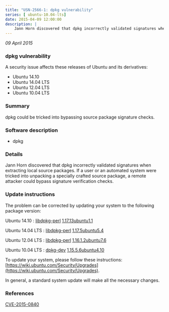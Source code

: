 ```yaml
---
title: "USN-2566-1: dpkg vulnerability"
series: [ ubuntu-10.04-lts]
date: 2015-04-09 12:00:00
description: |
    Jann Horn discovered that dpkg incorrectly validated signatures when extracting local source packages. If a user or an automated system were tricked into unpacking a specially crafted source package, a remote attacker could bypass signature verification checks. 
--- 
```

 
 

*09 April 2015*

### dpkg vulnerability

A security issue affects these releases of Ubuntu and its derivatives:

* Ubuntu 14.10
* Ubuntu 14.04 LTS
* Ubuntu 12.04 LTS
* Ubuntu 10.04 LTS

### Summary

dpkg could be tricked into bypassing source package signature checks. 

### Software description

* dpkg 

### Details

Jann Horn discovered that dpkg incorrectly validated signatures when extracting local source packages. If a user or an automated system were tricked into unpacking a specially crafted source package, a remote attacker could bypass signature verification checks. 

### Update instructions

The problem can be corrected by updating your system to the following package version:

Ubuntu 14.10
 : [libdpkg-perl](https://launchpad.net/ubuntu/+source/dpkg) <span> [1.17.13ubuntu1.1](https://launchpad.net/ubuntu/+source/dpkg/1.17.13ubuntu1.1) </span> 

Ubuntu 14.04 LTS
 : [libdpkg-perl](https://launchpad.net/ubuntu/+source/dpkg) <span> [1.17.5ubuntu5.4](https://launchpad.net/ubuntu/+source/dpkg/1.17.5ubuntu5.4) </span> 

Ubuntu 12.04 LTS
 : [libdpkg-perl](https://launchpad.net/ubuntu/+source/dpkg) <span> [1.16.1.2ubuntu7.6](https://launchpad.net/ubuntu/+source/dpkg/1.16.1.2ubuntu7.6) </span> 

Ubuntu 10.04 LTS
 : [dpkg-dev](https://launchpad.net/ubuntu/+source/dpkg) <span> [1.15.5.6ubuntu4.10](https://launchpad.net/ubuntu/+source/dpkg/1.15.5.6ubuntu4.10) </span> 

To update your system, please follow these instructions: [https://wiki.ubuntu.com/Security/Upgrades](https://wiki.ubuntu.com/Security/Upgrades).

In general, a standard system update will make all the necessary changes. 

### References

 
 [CVE-2015-0840](http://people.ubuntu.com/~ubuntu-security/cve/CVE-2015-0840)
 

